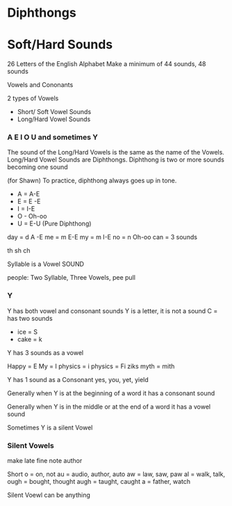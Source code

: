 # Diphthongs
# Soft/Hard Sounds
26 Letters of the English Alphabet
Make a minimum of 44 sounds, 48 sounds

Vowels and Cononants

2 types of Vowels
- Short/ Soft Vowel Sounds
- Long/Hard Vowel Sounds


### A E I O U and sometimes Y

The sound of the Long/Hard Vowels is the same as the name of the Vowels. Long/Hard Vowel Sounds are Diphthongs. Diphthong is two or more sounds becoming one sound

(for Shawn) To practice, diphthong always goes up in tone.
- A = A-E
- E = E -E
- I = I-E
- O - Oh-oo
- U = E-U (Pure Diphthong)

day = d A -E
me = m E-E
my = m I-E
no = n Oh-oo
can = 3 sounds

th
sh
ch

Syllable is a Vowel SOUND

people: Two Syllable, Three Vowels, pee pull

### Y
Y has both vowel and consonant sounds
Y is a letter, it is not a sound
C = has two sounds
- ice = S
- cake = k

Y has 3 sounds as a vowel

Happy = E
My = I
physics = i
physics = Fi ziks
myth = mith

Y has 1 sound as a Consonant
yes, you, yet, yield

Generally when Y is at the beginning of a word it has a consonant sound

Generally when Y is in the middle or at the end of a word it has a vowel sound

Sometimes Y is a silent Vowel

### Silent Vowels

make
late
fine
note
author


Short o = on, not
au = audio, author, auto
aw = law, saw, paw
al = walk, talk,
ough = bought, thought
augh = taught, caught
a = father, watch


Silent Voewl can be anything
<!--stackedit_data:
eyJoaXN0b3J5IjpbMTkyOTQ3OTU5OF19
-->